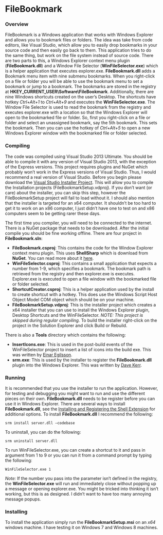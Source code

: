 FileBookmark
============

### Overview
FileBookmark is a Windows application that works with Windows Explorer and allows you to bookmark files or folders. The idea was take from code editors, like Visual Studio, which allow you to easily drop bookmarks in your source code and then easily go back to them. This application tries to do the same thing, but work on the file system instead of source code. 
There are two parts to this, a Windows Explorer context menu plugin (**FileBookmark.dll**) and a Window File Selector (**WinFileSelector.exe**) which is a helper application that executes explorer.exe. **FileBookmark.dll** adds a Bookmark menu item with nine submenu bookmarks. When you right-click on a file or folder you will be able to use the bookmark menu to set a bookmark or jump to a bookmark. The bookmarks are stored in the registry at **HKEY_CURRENT_USER\Software\FileBookmark**. Additionally, there are nine Windows shortcuts created on the user’s Desktop. The shortcuts have hotkey *Ctrl+Alt+1* to *Ctrl+Alt+9* and executes the **WinFileSelector.exe**. The Window File Selector is used to read the bookmark from the registry and executes explorer.exe with a location so that the Windows Explorer will open to the bookmarked file or folder. So, first you right-click on a file or folder and select an unassigned bookmark, say the 5th bookmark. This sets the bookmark. Then you can use the hotkey of *Ctrl+Alt+5* to open a new Windows Explorer window with the bookmarked file or folder selected. 

### Compiling
The code was compiled using Visual Studio 2013 Ultimate. You should be able to compile it with any version of Visual Studio 2013, with the exception of the Express versions. This project requires plugins and NuGet which probably won’t work in the Express versions of Visual Studio. Thus, I would recommend a real version of Visual Studio. 
Before you begin please download the [Visual Studio Installer Project](https://visualstudiogallery.msdn.microsoft.com/9abe329c-9bba-44a1-be59-0fbf6151054d). This will allow you to compile the Installation projects (FileBookmarkSetup.vdproj). If you don’t want (or care) about the installer, you can skip this step, however the FileBookmarkSetup project will fail to load without it. I should also mention that the installer is targeted for an x64 computer. It shouldn’t be too hard to get it to work on an x86 computer, I just didn’t have one to test on and x86 computers seem to be getting rarer these days.     

The first time you compiler, you will need to be connected to the internet. There is a NuGet package that needs to be downloaded. After the initial compile you should be fine working offline.
There are four project in **FileBookmark.sln**:
-   **FileBookmark.csproj**: This contains the code for the Window Explorer context menu plugin. This uses **ShellSharp** which is download from **NuGet**. You can read more about it [here](http://www.codeproject.com/Articles/512956/NET-Shell-Extensions-Shell-Context-Menus).
-   **WinFileSelector.csproj**: This contains a small application that expects a number from 1-9, which specifies a bookmark. The bookmark path is retrieved from the registry and then explorer.exe is executes. Explorer.exe is executed to open a file window with the bookmarked file or folder selected.
-   **ShortcutCreator.csproj**: This is a helper application used by the install to create shortcut with a hotkey. This does use the Windows Script Host Object Model COM object which should be on your machine. 
-   **FileBookmarkSetup.vdproj**: This is the installer project which creates a x64 installer that you can use to install the Windows Explorer plugin, Desktop Shortcuts and the WinFileSelector. *NOTE: This project is skipped during regular compiling.* To build the installer right-click on the project in the Solution Explorer and click Build or Rebuild.

There is also a **Tools** directory which contains the following:
-   **InsertIcons.exe**: This is used in the post-build events of the WinFileSelector project to insert a list of icons into the build exe. This was written by [Einar Egilsson](http://stackoverflow.com/questions/8913018/adding-multiple-icons-win32-resource-to-net-application).
-   **srm.exe**: This is used by the installer to register the **FileBookmark.dll** plugin into the Windows Explorer. This was written by [Dave Kerr](http://www.codeproject.com/Articles/653780/NET-Shell-Extensions-Deploying-SharpShell-Servers).
 
### Running
It is recommended that you use the installer to run the application. However, for testing and debugging you might want to run and use the different pieces on their own.
**FileBookmark.dll** needs to be register before you can use it in Windows Explorer. There are several ways to install **FileBookmark.dll**, see the [Installing and Registering the Shell Extension](http://www.codeproject.com/Articles/512956/NET-Shell-Extensions-Shell-Context-Menus) for additional options. To install **FileBookmark.dll** I recommend the following: 

    srm install server.dll –codebase

To uninstall, you can do the following:

    srm uninstall server.dll

To run WinFileSelector.exe, you can create a shortcut to it and pass in argument from 1 to 9 or you can run it from a command prompt by typing the following:

    WinFileSelector.exe 1
 
*Note:* If the number you pass into the parameter isn’t defined in the registry, the **WinFileSelector.exe** will run and immediately close without popping up a message or opening explorer.exe. You might be tricked into thinking it isn’t working, but this is as designed. I didn’t want to have too many annoying message popups.

### Installing
To install the application simply run the **FileBookmarkSetup.msi** on an *x64* windows machine. I have testing it on Windows 7 and Windows 8 machines.

